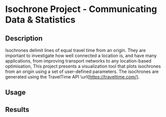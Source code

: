 # Isochrone Project - Communicating Data & Statistics

## Description

Isochrones delimit lines of equal travel time from an origin. They are important to investigate how well connected a location is, and have many applications, from improving transport networks to any location-based optimisation, This project presents a visualization tool that plots isochrones from an origin using a set of user-defined parameters. The isochrones are generated using the TravelTime API \url{https://traveltime.com/}.


## Usage

## Results


